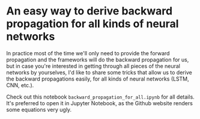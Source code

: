 # An easy way to derive backward propagation for all kinds of neural networks

In practice most of the time we'll only need to provide the forward propagation and the frameworks will do the backward propagation for us, but in case you're interested in getting through all pieces of the neural networks by yourselves, I'd like to share some tricks that allow us to derive the backward propagations easily, for all kinds of neural networks (LSTM, CNN, etc.).

Check out this notebook `backward_propagation_for_all.ipynb` for all details. It's preferred to open it in Jupyter Notebook, as the Github website renders some equations very ugly. 

